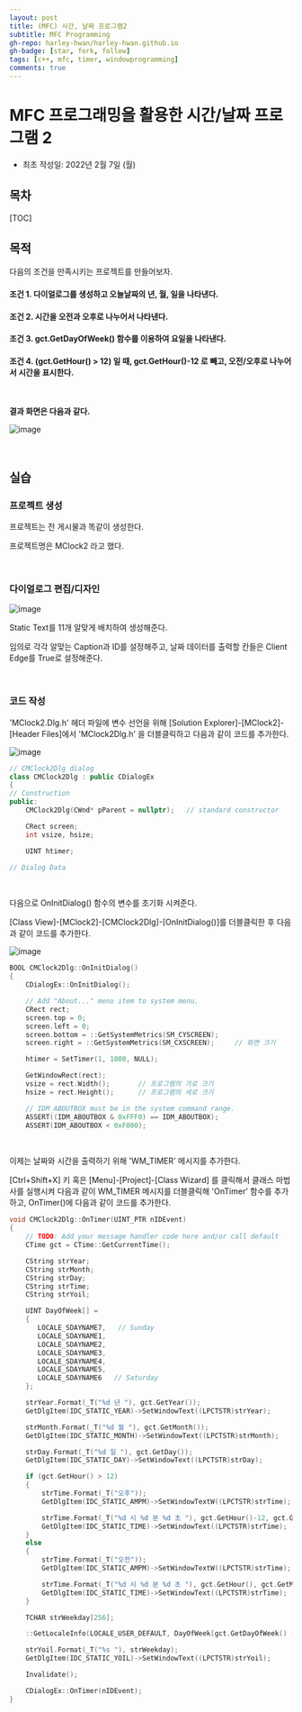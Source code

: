 ```yaml
---
layout: post
title: (MFC) 시간, 날짜 프로그램2
subtitle: MFC Programming
gh-repo: harley-hwan/harley-hwan.github.io
gh-badge: [star, fork, follow]
tags: [c++, mfc, timer, windowprogramming]
comments: true
---
```


# MFC 프로그래밍을 활용한 시간/날짜 프로그램 2

- 최초 작성일: 2022년 2월 7일 (월)


## 목차

[TOC]

## 목적

다음의 조건을 만족시키는 프로젝트를 만들어보자.

#### 조건 1. 다이얼로그를 생성하고 오늘날짜의 년, 월, 일을 나타낸다.

#### 조건 2. 시간을 오전과 오후로 나누어서 나타낸다.

#### 조건 3. gct.GetDayOfWeek() 함수를 이용하여 요일을 나타낸다.

#### 조건 4. (gct.GetHour() > 12) 일 때, gct.GetHour()-12 로 빼고, 오전/오후로 나누어서 시간을 표시한다.

<br/>

<b>결과 화면은 다음과 같다.</b>

![image](https://user-images.githubusercontent.com/68185569/152734174-cf7b3c1d-5b58-4d35-91ae-f6c6e2a83230.png)

<br/>

## 실습

### 프로젝트 생성

프로젝트는 전 게시물과 똑같이 생성한다.

프로젝트명은 MClock2 라고 했다.

<br/>

### 다이얼로그 편집/디자인

![image](https://user-images.githubusercontent.com/68185569/152734507-2cab5c9d-7709-4fd8-86da-c77042ca568a.png)

Static Text를 11개 알맞게 배치하여 생성해준다. 

임의로 각각 알맞는 Caption과 ID를 설정해주고, 날짜 데이터를 출력할 칸들은 Client Edge를 True로 설정해준다.

<br/>

### 코드 작성

'MClock2.Dlg.h' 헤더 파일에 변수 선언을 위해 [Solution Explorer]-[MClock2]-[Header Files]에서 'MClock2Dlg.h' 을 더블클릭하고 다음과 같이 코드를 추가한다.

![image](https://user-images.githubusercontent.com/68185569/152735010-8171480e-1d46-467a-80bf-25f198c17e0c.png)

```c++
// CMClock2Dlg dialog
class CMClock2Dlg : public CDialogEx
{
// Construction
public:
	CMClock2Dlg(CWnd* pParent = nullptr);	// standard constructor

	CRect screen;
	int vsize, hsize;

	UINT htimer;

// Dialog Data
```

<br/>

다음으로 OnInitDialog() 함수의 변수를 초기화 시켜준다.

[Class View]-[MClock2]-[CMClock2Dlg]-[OnInitDialog()]를 더블클릭한 후 다음과 같이 코드를 추가한다.

![image](https://user-images.githubusercontent.com/68185569/152735134-267c3704-aede-41bc-81e6-9a5183134635.png)

```c++
BOOL CMClock2Dlg::OnInitDialog()
{
	CDialogEx::OnInitDialog();

	// Add "About..." menu item to system menu.
	CRect rect;
	screen.top = 0;
	screen.left = 0;
	screen.bottom = ::GetSystemMetrics(SM_CYSCREEN);
	screen.right = ::GetSystemMetrics(SM_CXSCREEN);		// 화면 크기

	htimer = SetTimer(1, 1000, NULL);

	GetWindowRect(rect);
	vsize = rect.Width();		// 프로그램의 가로 크기
	hsize = rect.Height();		// 프로그램의 세로 크기

	// IDM_ABOUTBOX must be in the system command range.
	ASSERT((IDM_ABOUTBOX & 0xFFF0) == IDM_ABOUTBOX);
	ASSERT(IDM_ABOUTBOX < 0xF000);
```

<br/>

이제는 날짜와 시간을 출력하기 위해 'WM_TIMER' 메시지를 추가한다.

[Ctrl+Shift+X] 키 혹은 [Menu]-[Project]-[Class Wizard] 를 클릭해서 클래스 마법사를 실행시켜 다음과 같이 WM_TIMER 메시지를 더블클릭해 'OnTimer' 함수를 추가하고, OnTimer()에 다음과 같이 코드를 추가한다.


```c++
void CMClock2Dlg::OnTimer(UINT_PTR nIDEvent)
{
	// TODO: Add your message handler code here and/or call default
	CTime gct = CTime::GetCurrentTime();

	CString strYear;
	CString strMonth;
	CString strDay;
	CString strTime;
	CString strYoil;

	UINT DayOfWeek[] =
	{
	   LOCALE_SDAYNAME7,   // Sunday
	   LOCALE_SDAYNAME1,
	   LOCALE_SDAYNAME2,
	   LOCALE_SDAYNAME3,
	   LOCALE_SDAYNAME4,
	   LOCALE_SDAYNAME5,
	   LOCALE_SDAYNAME6   // Saturday
	};

	strYear.Format(_T("%d 년 "), gct.GetYear());
	GetDlgItem(IDC_STATIC_YEAR)->SetWindowText((LPCTSTR)strYear);

	strMonth.Format(_T("%d 월 "), gct.GetMonth());
	GetDlgItem(IDC_STATIC_MONTH)->SetWindowText((LPCTSTR)strMonth);

	strDay.Format(_T("%d 일 "), gct.GetDay());
	GetDlgItem(IDC_STATIC_DAY)->SetWindowText((LPCTSTR)strDay);

	if (gct.GetHour() > 12) 
	{
		strTime.Format(_T("오후"));
		GetDlgItem(IDC_STATIC_AMPM)->SetWindowTextW((LPCTSTR)strTime);

		strTime.Format(_T("%d 시 %d 분 %d 초 "), gct.GetHour()-12, gct.GetMinute(), gct.GetSecond());
		GetDlgItem(IDC_STATIC_TIME)->SetWindowText((LPCTSTR)strTime);
	}
	else
	{
		strTime.Format(_T("오전"));
		GetDlgItem(IDC_STATIC_AMPM)->SetWindowTextW((LPCTSTR)strTime);

		strTime.Format(_T("%d 시 %d 분 %d 초 "), gct.GetHour(), gct.GetMinute(), gct.GetSecond());
		GetDlgItem(IDC_STATIC_TIME)->SetWindowText((LPCTSTR)strTime);
	}

	TCHAR strWeekday[256];

	::GetLocaleInfo(LOCALE_USER_DEFAULT, DayOfWeek[gct.GetDayOfWeek() - 1], strWeekday, sizeof(strWeekday));

	strYoil.Format(_T("%s "), strWeekday);
	GetDlgItem(IDC_STATIC_YOIL)->SetWindowText((LPCTSTR)strYoil);

	Invalidate();

	CDialogEx::OnTimer(nIDEvent);
}

```
<br/>
